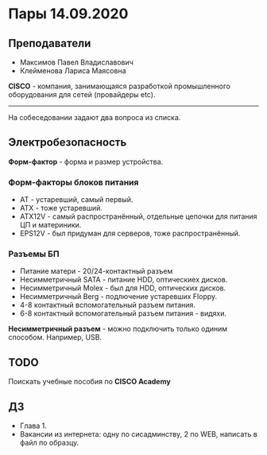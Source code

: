# Пары 14.09.2020

## Преподаватели
* Максимов Павел Владиславович
* Клейменова Лариса Маясовна

**CISCO** - компания, занимающаяся разработкой промышленного оборудования для сетей (провайдеры etc).

---
На собеседовании задают два вопроса из списка.

## Электробезопасность
**Форм-фактор** - форма и размер устройства.

### Форм-факторы блоков питания
* AT - устаревший, самый первый.
* ATX - тоже устаревший.
* ATX12V - самый распространённый, отдельные цепочки для питания ЦП и материники.
* EPS12V - был придуман для серверов, тоже распространённый. 

### Разъемы БП
* Питание матери - 20/24-контактный разъем
* Несимметричный SATA - питание HDD, оптическиех дисков.
* Несимметричный Molex - был для HDD, оптических дисков.
* Несимметричный Berg - подлючение устаревших Floppy.
* 4-8 контактный вспомогательный разъем питания.
* 6-8 контактный вспомогательный разъем питания - видяхи.

**Несимметричный разъем** - можно подключить только одиним способом. Например, USB. 

## TODO
Поискать учебные пособия по **CISCO Academy**

## ДЗ
* Глава 1.
* Вакансии из интернета: одну по сисадминству, 2 по WEB, написать в файл по образцу.
